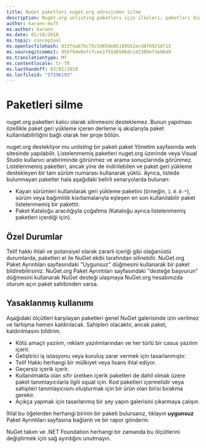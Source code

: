 ```yaml
---
title: NuGet paketleri nuget.org adresinden silme
description: Nuget.org unlisting paketleri için ilkeleri; paketleri diğer ilkelerini ihlal olduğunda dışında kalıcı silme desteklenmiyor.
author: karann-msft
ms.author: karann
ms.date: 01/18/2018
ms.topic: conceptual
ms.openlocfilehash: 833f4a67bc75c5d650e85180b52ecd8f69218f15
ms.sourcegitcommit: 85bf94e0efcfcee1f914650bdc142309ef3e06d9
ms.translationtype: MT
ms.contentlocale: tr-TR
ms.lasthandoff: 03/01/2019
ms.locfileid: "57196193"
---
```

# <a name="deleting-packages"></a>Paketleri silme

nuget.org paketleri kalıcı olarak silinmesini desteklemez. Bunun yapılması özellikle paket geri yükleme içeren derleme iş akışlarıyla paket kullanılabilirliğini bağlı olarak her proje bölün.

nuget.org destekliyor mu *unlisting* bir paketi paket Yönetim sayfasında web sitesinde yapılabilir. Listelenmemiş paketleri nuget.org üzerinde veya Visual Studio kullanıcı arabiriminde görünmez ve arama sonuçlarında görünmez. Listelenmemiş paketleri, ancak yine de indirilebilen ve paket geri yükleme destekleyen bir tam sürüm numarası kullanarak yüklü. Ayrıca, listede bulunmayan paketler hala aşağıdaki belirli senaryolarda bulunan:

- Kayan sürümleri kullanılarak geri yükleme paketini (örneğin, `1.0.0-*`), sürüm veya bağımlılık kısıtlamalarıyla eşleşen en son kullanılabilir paket listelenmemiş bir pakettir.
- Paket Kataloğu aracılığıyla çoğaltma (Kataloğu ayrıca listelenmemiş paketleri içerdiği için).

## <a name="exceptions"></a>Özel Durumlar

Telif hakkı ihlali ve potansiyel olarak zararlı içeriği gibi olağanüstü durumlarda, paketleri el ile NuGet ekibi tarafından silinebilir. NuGet.org Paket Ayrıntıları sayfasındaki "Uygunsuz" düğmesini kullanarak bir paket bildirebilirsiniz. NuGet.org Paket Ayrıntıları sayfasındaki "desteğe başvurun" düğmesini kullanarak NuGet desteği ulaşmaya NuGet.org hesabınızda oturum açın paket sahibinden varsa.

## <a name="prohibited-use"></a>Yasaklanmış kullanımı

Aşağıdaki ölçütleri karşılayan paketleri genel NuGet galerisinde izin verilmez ve tartışma hemen kaldırılacak. Sahipleri olacaktır, ancak paket, kaldırılmasını bildirim.

- Kötü amaçlı yazılım, reklam yazılımlarından ve her türlü bir casus yazılım içerir.
- Geliştirici iş istasyonu veya kuruluş zarar vermek için tasarlanmıştır.
- Telif Hakkı herhangi bir mülkiyet veya lisans ihlal ediyor.
- Geçersiz içerik içerir.
- Kullanılmakta olan sıfır üretken içerik paketleri de dahil olmak üzere paket tanımlayıcılarla ilgili squat için. Kod paketleri içermelidir veya sahipleri tanımlayıcısını oluşturmak için bir ürün olan birisi bırakma gerekir.
- Açıkça yapmak için tasarlanmış bir şey yapın galerisini çıkarmaya çalışın.

İhlal bu öğelerden herhangi birinin bir paketi bulursanız, tıklayın **uygunsuz** Paket Ayrıntıları sayfasına bağlantı ve bir rapor gönderin.

NuGet takım ve .NET Foundation herhangi bir zamanda bu ölçütlerini değiştirmek için sağ ayırdığını unutmayın.
